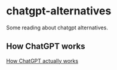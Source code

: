 # chatgpt-alternatives
Some reading about chatgpt alternatives.


## How ChatGPT works
[How ChatGPT actually works](https://www.assemblyai.com/blog/how-chatgpt-actually-works/)
